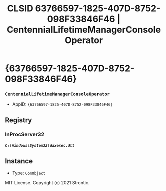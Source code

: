 ﻿---
title: "CLSID 63766597-1825-407D-8752-098F33846F46 | CentennialLifetimeManagerConsoleOperator"
excerpt: What is COM-Object CLSID 63766597-1825-407D-8752-098F33846F46?
---

# {63766597-1825-407D-8752-098F33846F46}

### `CentennialLifetimeManagerConsoleOperator`
* AppID: `{63766597-1825-407D-8752-098F33846F46}`

## Registry


### InProcServer32

##### `C:\Windows\System32\daxexec.dll`

## Instance

* Type: `ComObject`

MIT License. Copyright (c) 2021 Strontic.


